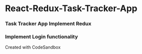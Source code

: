 # React-Redux-Task-Tracker-App
### Task Tracker App Implement Redux
### Implement Login functionality
Created with CodeSandbox
